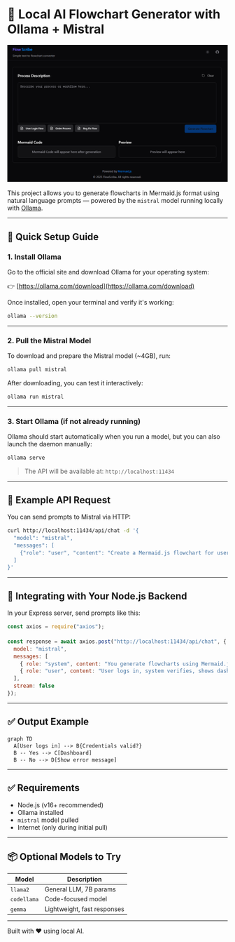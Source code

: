 # 🧠 Local AI Flowchart Generator with Ollama + Mistral
![alt text](images/preview.png)

This project allows you to generate flowcharts in Mermaid.js format using natural language prompts — powered by the `mistral` model running locally with [Ollama](https://ollama.com).

---

## 🚀 Quick Setup Guide

### 1. Install Ollama

Go to the official site and download Ollama for your operating system:

👉 [https://ollama.com/download](https://ollama.com/download)

Once installed, open your terminal and verify it's working:

```bash
ollama --version
```

---

### 2. Pull the Mistral Model

To download and prepare the Mistral model (~4GB), run:

```bash
ollama pull mistral
```

After downloading, you can test it interactively:

```bash
ollama run mistral
```

---

### 3. Start Ollama (if not already running)

Ollama should start automatically when you run a model, but you can also launch the daemon manually:

```bash
ollama serve
```

> The API will be available at: `http://localhost:11434`

---

## 📡 Example API Request

You can send prompts to Mistral via HTTP:

```bash
curl http://localhost:11434/api/chat -d '{
  "model": "mistral",
  "messages": [
    {"role": "user", "content": "Create a Mermaid.js flowchart for user login process"}
  ]
}'
```

---

## 🔧 Integrating with Your Node.js Backend

In your Express server, send prompts like this:

```js
const axios = require("axios");

const response = await axios.post("http://localhost:11434/api/chat", {
  model: "mistral",
  messages: [
    { role: "system", content: "You generate flowcharts using Mermaid.js format." },
    { role: "user", content: "User logs in, system verifies, shows dashboard or error." }
  ],
  stream: false
});
```

---

## ✅ Output Example

```mermaid
graph TD
  A[User logs in] --> B{Credentials valid?}
  B -- Yes --> C[Dashboard]
  B -- No --> D[Show error message]
```

---

## ✅ Requirements

- Node.js (v16+ recommended)
- Ollama installed
- `mistral` model pulled
- Internet (only during initial pull)

---

## 📦 Optional Models to Try

| Model       | Description               |
|-------------|---------------------------|
| `llama2`    | General LLM, 7B params     |
| `codellama` | Code-focused model         |
| `gemma`     | Lightweight, fast responses |

---

Built with ❤️ using local AI.